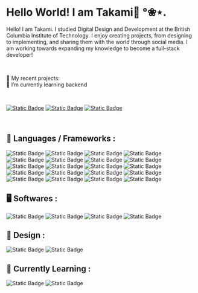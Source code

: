 <h1>Hello World! I am Takami🌙 °❀⋆.</h1>

Hello! I am Takami. I studied Digital Design and Development at the British Columbia Institute of Technology. I enjoy creating projects, from designing to implementing, and sharing them with the world through social media. I am working towards expanding my knowledge to become a full-stack developer!


<br />

  🌷 My recent projects: <br />
  🌵 I’m currently learning backend

<br />

[![Static Badge](https://img.shields.io/badge/linkedin-230077B5?style=for-the-badge&logo=linkedin&logoColor=white&labelColor=%20&color=3375B0)](https://www.linkedin.com/in/takamiinagaki/)
[![Static Badge](https://img.shields.io/badge/instagram-white?style=for-the-badge&logo=white&logoColor=white&labelColor=white&color=F1A93B&cacheSeconds=white)](https://www.instagram.com/happy.luuna7)
[![Static Badge](https://img.shields.io/badge/Portfolio-white?style=for-the-badge&logo=white&logoColor=white&labelColor=white&color=F1A93B&cacheSeconds=white)](https://takami-inagaki.vercel.app/)

<br/>


 ## 🔨 Languages / Frameworks : 
![Static Badge](https://img.shields.io/badge/Next-black?style=flat-square&logo=nextdotjs&color=black)
![Static Badge](https://img.shields.io/badge/React-black?style=flat-square&logo=react)
![Static Badge](https://img.shields.io/badge/HTML-FF6D1B?style=flat-square&logo=html5&logoColor=white&color=FF6D1B)
![Static Badge](https://img.shields.io/badge/CSS-515151?style=flat-square&logo=css3&logoColor=white&color=3964E8)
![Static Badge](https://img.shields.io/badge/Javascript-FFD43D?style=flat-square&logo=nextdotjs&logoColor=black&labelColor=FFD43D)
![Static Badge](https://img.shields.io/badge/Typescript-black?style=flat-square&logo=typescript&logoColor=white&color=3078C6)
![Static Badge](https://img.shields.io/badge/Expo-black?style=flat-square&logo=expo&logoColor=white&color=black)
![Static Badge](https://img.shields.io/badge/WordPress-515151?style=flat-square&logo=wordpress&logoColor=white&color=515151)
![Static Badge](https://img.shields.io/badge/jQuery-515151?style=flat-square&logo=jquery&logoColor=white&color=2D66A7)
![Static Badge](https://img.shields.io/badge/Cypress-515151?style=flat-square&logo=cypress&logoColor=black&color=84D1AA)
![Static Badge](https://img.shields.io/badge/Boostrap-515151?style=flat-square&logo=bootstrap&logoColor=white&color=6F1CE8)
![Static Badge](https://img.shields.io/badge/Node.js-515151?style=flat-square&logo=Node.js&logoColor=white&color=97C33C)
![Static Badge](https://img.shields.io/badge/Express.js%20-%20515151?style=flat-square&logo=express&logoColor=white&color=393939)
![Static Badge](https://img.shields.io/badge/MongoDB-515151?style=flat-square&logo=mongodb&logoColor=white&color=2B664C)
![Static Badge](https://img.shields.io/badge/Firebase-515151?style=flat-square&logo=firebase&logoColor=F2A93E&color=FFFBF5)
![Static Badge](https://img.shields.io/badge/PostgreSQL-515151?style=flat-square&logo=postgresql&logoColor=white&color=3D608E)
![Static Badge](https://img.shields.io/badge/Passport.js%20-%20515151?style=flat-square&logo=passport&logoColor=50AEE2&color=black)
![Static Badge](https://img.shields.io/badge/Framer-%20515151?style=flat-square&logo=framer&logoColor=white&color=black)
![Static Badge](https://img.shields.io/badge/Postman-black?style=flat-square&logo=postman&logoColor=white&color=orange)
![Static Badge](https://img.shields.io/badge/Tailwindcss-white?style=flat-square&logo=tailwindcss&color=black)



## 🖥️ Softwares :
![Static Badge](https://img.shields.io/badge/GitHub-%20515151?style=flat-square&logo=github&logoColor=white&color=7762EE)
![Static Badge](https://img.shields.io/badge/VS%20Code-%20515151?style=flat-square&logo=visualstudiocode&logoColor=53A7E8&color=eeeeee)
![Static Badge](https://img.shields.io/badge/Vercel%20-%20515151?style=flat-square&logo=vercel&logoColor=white&color=black)
![Static Badge](https://img.shields.io/badge/Android%20Studio-%20515151?style=flat-square&logo=androidstudio&logoColor=white&color=507FE5)


## 🎨 Design :
![Static Badge](https://img.shields.io/badge/Adobe%20Creative%20Suite%20-%20515151?style=flat-square&logo=adobecreativecloud&logoColor=white&color=CA3833)
![Static Badge](https://img.shields.io/badge/Figma%20-%20515151?style=flat-square&logo=Figma&logoColor=black&color=F6C944)

## 🌿 Currently Learning :
![Static Badge](https://img.shields.io/badge/Python-%20515151?style=flat-square&logo=python&logoColor=456D99&color=F7F7F7)
![Static Badge](https://img.shields.io/badge/Angular-white?style=flat-square&logo=angular&color=CB2B39)






